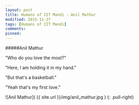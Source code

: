 ```yaml
---
layout: post
title: Humans of IIT Mandi - Anil Mathur
modified: 2015-11-27
tags: [Humans of IIT Mandi]
comments:
pinned:
---
```


#####Anil Mathur

"Who do you love the most?"

"Here, I am holding it in my hand."

"But that's a basketball."

"Yeah that's my first love."


![Anil Mathur]( {{ site.url }}/img/anil_mathur.jpg )
{: .pull-right}
